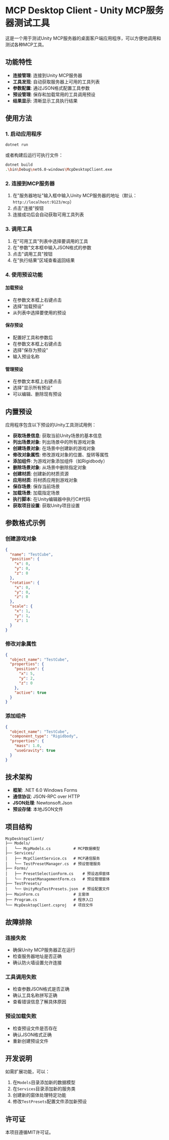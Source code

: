 # MCP Desktop Client - Unity MCP服务器测试工具

这是一个用于测试Unity MCP服务器的桌面客户端应用程序，可以方便地调用和测试各种MCP工具。

## 功能特性

- **连接管理**: 连接到Unity MCP服务器
- **工具发现**: 自动获取服务器上可用的工具列表
- **参数配置**: 通过JSON格式配置工具参数
- **预设管理**: 保存和加载常用的工具调用预设
- **结果显示**: 清晰显示工具执行结果

## 使用方法

### 1. 启动应用程序

```bash
dotnet run
```

或者构建后运行可执行文件：

```bash
dotnet build
.\bin\Debug\net6.0-windows\McpDesktopClient.exe
```

### 2. 连接到MCP服务器

1. 在"服务器地址"输入框中输入Unity MCP服务器的地址（默认：`http://localhost:9123/mcp`）
2. 点击"连接"按钮
3. 连接成功后会自动获取可用工具列表

### 3. 调用工具

1. 在"可用工具"列表中选择要调用的工具
2. 在"参数"文本框中输入JSON格式的参数
3. 点击"调用工具"按钮
4. 在"执行结果"区域查看返回结果

### 4. 使用预设功能

#### 加载预设
- 在参数文本框上右键点击
- 选择"加载预设"
- 从列表中选择要使用的预设

#### 保存预设
- 配置好工具和参数后
- 在参数文本框上右键点击
- 选择"保存为预设"
- 输入预设名称

#### 管理预设
- 在参数文本框上右键点击
- 选择"显示所有预设"
- 可以编辑、删除现有预设

## 内置预设

应用程序包含以下预设的Unity工具测试用例：

- **获取场景信息**: 获取当前Unity场景的基本信息
- **列出场景对象**: 列出场景中的所有游戏对象
- **创建场景对象**: 在场景中创建新的游戏对象
- **修改对象属性**: 修改游戏对象的位置、旋转等属性
- **添加组件**: 为游戏对象添加组件（如Rigidbody）
- **删除场景对象**: 从场景中删除指定对象
- **创建材质**: 创建新的材质资源
- **应用材质**: 将材质应用到游戏对象
- **保存场景**: 保存当前场景
- **加载场景**: 加载指定场景
- **执行脚本**: 在Unity编辑器中执行C#代码
- **获取项目设置**: 获取Unity项目设置

## 参数格式示例

### 创建游戏对象
```json
{
  "name": "TestCube",
  "position": {
    "x": 0,
    "y": 0,
    "z": 0
  },
  "rotation": {
    "x": 0,
    "y": 0,
    "z": 0
  },
  "scale": {
    "x": 1,
    "y": 1,
    "z": 1
  }
}
```

### 修改对象属性
```json
{
  "object_name": "TestCube",
  "properties": {
    "position": {
      "x": 5,
      "y": 2,
      "z": 0
    },
    "active": true
  }
}
```

### 添加组件
```json
{
  "object_name": "TestCube",
  "component_type": "Rigidbody",
  "properties": {
    "mass": 1.0,
    "useGravity": true
  }
}
```

## 技术架构

- **框架**: .NET 6.0 Windows Forms
- **通信协议**: JSON-RPC over HTTP
- **JSON处理**: Newtonsoft.Json
- **预设存储**: 本地JSON文件

## 项目结构

```
McpDesktopClient/
├── Models/
│   └── McpModels.cs          # MCP数据模型
├── Services/
│   ├── McpClientService.cs   # MCP通信服务
│   └── TestPresetManager.cs  # 预设管理服务
├── Forms/
│   ├── PresetSelectionForm.cs    # 预设选择窗体
│   └── PresetManagementForm.cs   # 预设管理窗体
├── TestPresets/
│   └── UnityMcpTestPresets.json  # 预设配置文件
├── MainForm.cs               # 主窗体
├── Program.cs                # 程序入口
└── McpDesktopClient.csproj   # 项目文件
```

## 故障排除

### 连接失败
- 确保Unity MCP服务器正在运行
- 检查服务器地址是否正确
- 确认防火墙设置允许连接

### 工具调用失败
- 检查参数JSON格式是否正确
- 确认工具名称拼写正确
- 查看错误信息了解具体原因

### 预设加载失败
- 检查预设文件是否存在
- 确认JSON格式正确
- 重新创建预设文件

## 开发说明

如需扩展功能，可以：

1. 在`Models`目录添加新的数据模型
2. 在`Services`目录添加新的服务类
3. 创建新的窗体处理特定功能
4. 修改`TestPresets`配置文件添加新预设

## 许可证

本项目遵循MIT许可证。